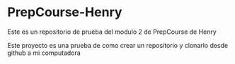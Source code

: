 # PrepCourse-Henry
Este es un repositorio de prueba del modulo 2 de PrepCourse de Henry

Este proyecto es una prueba de como crear un repositorio y clonarlo desde github a mi computadora